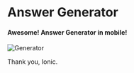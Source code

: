 # Answer Generator

#### Awesome! Answer Generator **in mobile**!

![Generator](https://github.com/sherer-pro/answer-generator/blob/master/src/assets/imgs/flow.png?raw=true)

Thank you, Ionic.
